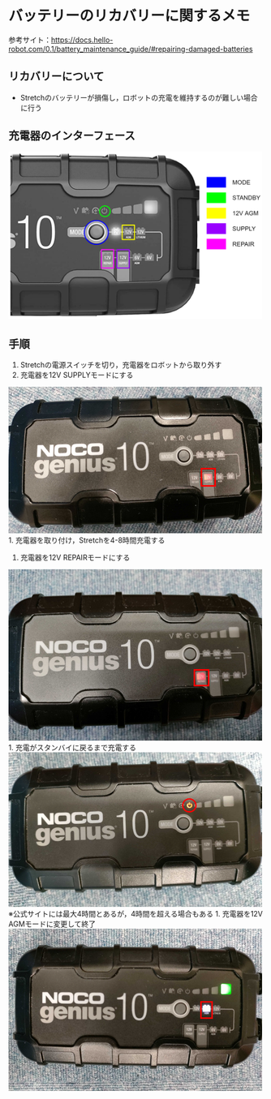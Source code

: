 # バッテリーのリカバリーに関するメモ

参考サイト：https://docs.hello-robot.com/0.1/battery_maintenance_guide/#repairing-damaged-batteries

## リカバリーについて
- Stretchのバッテリーが損傷し，ロボットの充電を維持するのが難しい場合に行う

## 充電器のインターフェース  
  <img src="figs/battery.png" alt="switch" width="500">

## 手順
1. Stretchの電源スイッチを切り，充電器をロボットから取り外す
1. 充電器を12V SUPPLYモードにする  
  <img src="figs/battery_supply.png" alt="switch" width="500">
1. 充電器を取り付け，Stretchを4-8時間充電する  

1. 充電器を12V REPAIRモードにする  
  <img src="figs/battery_repair.png" alt="switch" width="500">
1. 充電がスタンバイに戻るまで充電する  
  <img src="figs/battery_standby.png" alt="switch" width="500">  
  ※公式サイトには最大4時間とあるが，4時間を超える場合もある
1. 充電器を12V AGMモードに変更して終了  
  <img src="figs/battery_agm.png" alt="switch" width="500">